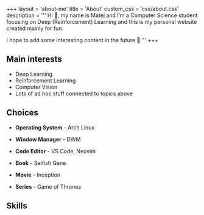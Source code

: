 +++
layout = 'about-me'
title = 'About'
custom_css = 'css/about.css'
description = '''
Hi 👋, my name is Matej and I’m a Computer Science student focusing on Deep (Reinforcement) Learning and this is my personal website created mainly for fun.

I hope to add
some interesting content in the future 🤗.'''
+++

## Main interests
- Deep Learning
- Reinforcement Learning
- Computer Vision
- Lots of ad hoc stuff connected to topics above
## Choices
- __Operating System__ - Arch Linux

- __Window Manager__ - DWM
 
- __Code Editor__ - VS Code, Neovim
 
- __Book__ - Selfish Gene
 
- __Movie__ - Inception
 
- __Series__ - Game of Thrones

## Skills